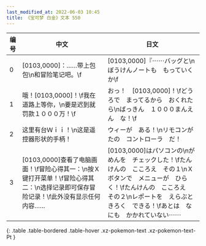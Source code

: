 ```yaml
---
last_modified_at: 2022-06-03 10:45
title: 《宝可梦 白金》文本 550
---
```

| 编号 | 中文 | 日文 |
| ---- | ---- | ---- |
| 0 | [0103,0000]：……带上包包\n和冒险笔记吧。\f | [0103,0000]『⋯⋯バッグと\nぼうけんノートも　もっていくか\f |
| 1 | 哦！[0103,0000]！\f我在道路上等你，\n要是迟到就罚款１０００万！\f | おっ！　[0103,0000]！\fどうろで　まってるから　おくれたら\nばっきん　１０００まんえん　な！\f |
| 2 | 这里有台Ｗｉｉ！\n这是遥控器形状的手柄！ | ウィーが　ある！\nリモコンがたの　コントローラ　だ！ |
| 3 | [0103,0000]查看了电脑画面！\f冒险心得其一：\n按Ｘ键打开菜单！\f冒险心得其二：\n选择记录即可保存冒险记录！\f此外没有显示任何内容…… | [0103,0000]はパソコンの\nがめんを　チェックした！\fたんけんの　こころえ　その１\nＸボタンで　メニューが　ひらく！\fたんけんの　こころえ　その２\nレポートを　えらぶと　きろく　できる！\fあとは　なにも　かかれていない⋯⋯ |
{: .table .table-bordered .table-hover .xz-pokemon-text .xz-pokemon-text-Pt }
